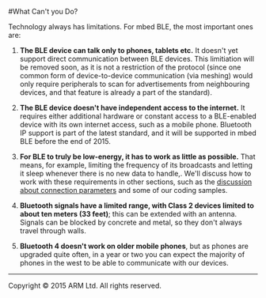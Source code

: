 #What Can't you Do?

Technology always has limitations. For mbed BLE, the most important ones are:

1. **The BLE device can talk only to phones, tablets etc.** It doesn't yet support direct communication between BLE devices. This limitiation will be removed soon, as it is not a restriction of the protocol (since one common form of device-to-device communication (via meshing) would only require peripherals to scan for advertisements from neighbouring devices, and that feature is already a part of the standard).

2. **The BLE device doesn't have independent access to the internet.** It requires either additional hardware or constant access to a BLE-enabled device with its own internet access, such as a mobile phone. Bluetooth IP support is part of the latest standard, and it will be supported in mbed BLE before the end of 2015.

3. **For BLE to truly be low-energy, it has to work as little as possible.** That means, for example, limiting the frequency of its broadcasts and letting it sleep whenever there is no new data to handle,. We'll discuss how to work with these requirements in other sections, such as the [discussion about connection parameters](../Introduction/ConnectionParameters.md) and some of our coding samples.

4. **Bluetooth signals have a limited range, with Class 2 devices limited to about ten meters (33 feet)**; this can be extended with an antenna. Signals can be blocked by concrete and metal, so they don't always travel through walls. 

5. **Bluetooth 4 doesn't work on older mobile phones**, but as phones are upgraded quite often, in a year or two you can expect the majority of phones in the west to be able to communicate with our devices.

______
Copyright © 2015 ARM Ltd. All rights reserved.